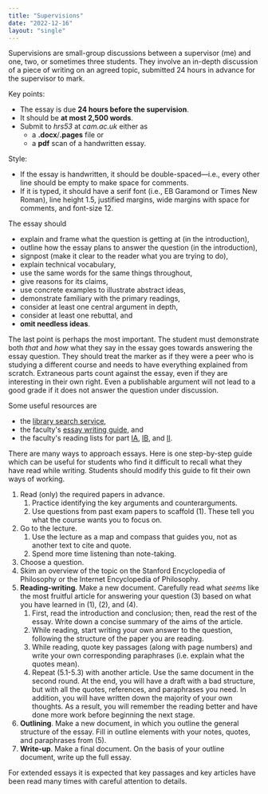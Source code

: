 ```yaml
---
title: "Supervisions"
date: "2022-12-16"
layout: "single"
---
```


Supervisions are small-group discussions between a supervisor (me) and one, two, or sometimes three students. They involve an in-depth discussion of a piece of writing on an agreed topic, submitted 24 hours in advance for the supervisor to mark. 

Key points: 

- The essay is due **24 hours before the supervision**. 
- It should be **at most 2,500 words**. 
- Submit to *hrs53* at *cam.ac.uk* either as
    - a **.docx**/**.pages** file or 
    - a **pdf** scan of a handwritten essay. 

Style: 

- If the essay is handwritten, it should be double-spaced—i.e., every other line should be empty to make space for comments. 
- If it is typed, it should have a serif font (i.e., EB Garamond or Times New Roman), line height 1.5, justified margins, wide margins with space for comments, and font-size 12. 

The essay should

- explain and frame what the question is getting at (in the introduction), 
- outline how the essay plans to answer the question (in the introduction), 
- signpost (make it clear to the reader what you are trying to do), 
- explain technical vocabulary,
- use the same words for the same things throughout, 
- give reasons for its claims, 
- use concrete examples to illustrate abstract ideas, 
- demonstrate familiary with the primary readings, 
- consider at least one central argument in depth, 
- consider at least one rebuttal, and
- **omit needless ideas**. 

The last point is perhaps the most important. The student must demonstrate both *that* and *how* what they say in the essay goes towards answering the essay question. They should treat the marker as if they were a peer who is studying a different course and needs to have everything explained from scratch. Extraneous parts count against the essay, even if they are interesting in their own right. Even a publishable argument will not lead to a good grade if it does not answer the question under discussion. 

Some useful resources are

- the [library search service](https://idiscover.lib.cam.ac.uk/), 
- the faculty's [essay writing guide](https://www.phil.cam.ac.uk/curr-students/writing-skils/phil-essay-guide), and
- the faculty's reading lists for part [IA](https://www.phil.cam.ac.uk/curr-students/IA/IA-reading-lists), [IB](https://www.phil.cam.ac.uk/curr-students/IB/IB-reading-lists), and [II](https://www.phil.cam.ac.uk/curr-students/II/II-reading-lists). 

There are many ways to approach essays. Here is one step-by-step guide which can be useful for students who find it difficult to recall what they have read while writing. Students should modify this guide to fit their own ways of working. 

1. Read (only) the required papers in advance. 
    1. Practice identifying the key arguments and counterarguments. 
    2. Use questions from past exam papers to scaffold (1). These tell you what the course wants you to focus on. 
2. Go to the lecture. 
    1. Use the lecture as a map and compass that guides you, not as another text to cite and quote.
    2. Spend more time listening than note-taking.  
3. Choose a question. 
4. Skim an overview of the topic on the Stanford Encyclopedia of Philosophy or the Internet Encyclopedia of Philosophy. 
5. **Reading-writing**. Make a new document. Carefully read what *seems* like the most fruitful article for answering your question (3) based on what you have learned in (1), (2), and (4). 
    1. First, read the introduction and conclusion; then, read the rest of the essay. Write down a concise summary of the aims of the article. 
    2. While reading, start writing your own answer to the question,  following the structure of the paper you are reading. 
    3. While reading, quote key passages (along with page numbers) and write your own corresponding paraphrases (i.e. explain what the quotes mean). 
    5. Repeat (5.1-5.3) with another article. Use the same document in the second round. At the end, you will have a draft with a bad structure, but with all the quotes, references, and paraphrases you need. In addition, you will have written down the majority of your own thoughts. As a result, you will remember the reading better and have done more work before beginning the next stage. 
6. **Outlining**. Make a new document, in which you outline the general structure of the essay. Fill in outline elements with your notes, quotes, and paraphrases from (5). 
8. **Write-up**. Make a final document. On the basis of your outline document, write up the full essay. 

For extended essays it is expected that key passages and key articles have been read many times with careful attention to details. 